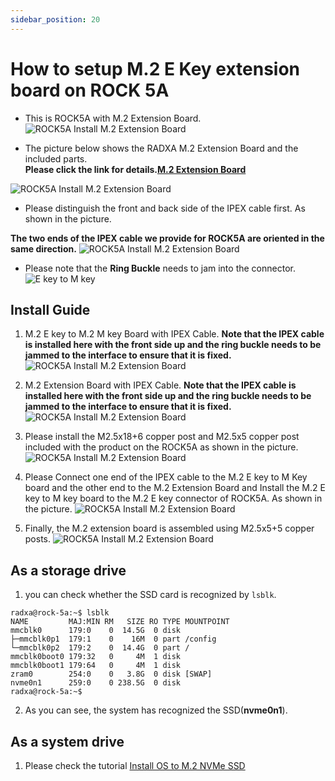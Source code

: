 ```yaml
---
sidebar_position: 20
---
```


# How to setup M.2 E Key extension board on ROCK 5A

- This is ROCK5A with M.2 Extension Board.
  ![ROCK5A Install M.2 Extension Board](/img/rock5a/rock5a-m2-extension-board-01.webp)

- The picture below shows the RADXA M.2 Extension Board and the included parts.  
  **Please click the link for details.[M.2 Extension Board](../../../accessories/m2-extension-board)**

![ROCK5A Install M.2 Extension Board](/img/accessories/m2-extension-board-03.webp)

- Please distinguish the front and back side of the IPEX cable first. As shown in the picture.

**The two ends of the IPEX cable we provide for ROCK5A are oriented in the same direction.**
![ROCK5A Install M.2 Extension Board](/img/accessories/m2-extension-board-04.webp)

- Please note that the **Ring Buckle** needs to jam into the connector.
  ![E key to M key](/img/accessories/ekey-to-mkey-01.webp)

## Install Guide

1. M.2 E key to M.2 M key Board with IPEX Cable. **Note that the IPEX cable is installed here with the front side up and the ring buckle needs to be jammed to the interface to ensure that it is fixed.**
   ![ROCK5A Install M.2 Extension Board](/img/accessories/m2-extension-board-02.webp)

2. M.2 Extension Board with IPEX Cable. **Note that the IPEX cable is installed here with the front side up and the ring buckle needs to be jammed to the interface to ensure that it is fixed.**
   ![ROCK5A Install M.2 Extension Board](/img/accessories/m2-extension-board-01.webp)

3. Please install the M2.5x18+6 copper post and M2.5x5 copper post included with the product on the ROCK5A as shown in the picture.
   ![ROCK5A Install M.2 Extension Board](/img/rock5a/rock5a-m2-extension-board-04.webp)

4. Please Connect one end of the IPEX cable to the M.2 E key to M Key board and the other end to the M.2 Extension Board and Install the M.2 E key to M key board to the M.2 E key connector of ROCK5A. As shown in the picture.
   ![ROCK5A Install M.2 Extension Board](/img/rock5a/rock5a-m2-extension-board-03.webp)

5. Finally, the M.2 extension board is assembled using M2.5x5+5 copper posts.
   ![ROCK5A Install M.2 Extension Board](/img/rock5a/rock5a-m2-extension-board-02.webp)

## As a storage drive

1.  you can check whether the SSD card is recognized by `lsblk`.

```
radxa@rock-5a:~$ lsblk
NAME         MAJ:MIN RM   SIZE RO TYPE MOUNTPOINT
mmcblk0      179:0    0  14.5G  0 disk
├─mmcblk0p1  179:1    0    16M  0 part /config
└─mmcblk0p2  179:2    0  14.4G  0 part /
mmcblk0boot0 179:32   0     4M  1 disk
mmcblk0boot1 179:64   0     4M  1 disk
zram0        254:0    0   3.8G  0 disk [SWAP]
nvme0n1      259:0    0 238.5G  0 disk
radxa@rock-5a:~$
```

2. As you can see, the system has recognized the SSD(**nvme0n1**).

## As a system drive

1. Please check the tutorial [Install OS to M.2 NVMe SSD](../getting-started/install-os)
